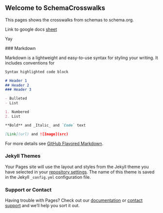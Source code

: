 ## Welcome to SchemaCrosswalks

This pages shows the crosswalks from schemas to schema.org.

Link to google docs [sheet](https://docs.google.com/spreadsheets/u/1/d/1P6WH8h4OnIVR9UJj3FcOebNUpLnKNBCuvEp3NsLRho4/edit#gid=0)

<!DOCTYPE html>
<html>
<body> <p> Yay </p> </body>
</html>
### Markdown

Markdown is a lightweight and easy-to-use syntax for styling your writing. It includes conventions for

```markdown
Syntax highlighted code block

# Header 1
## Header 2
### Header 3

- Bulleted
- List

1. Numbered
2. List

**Bold** and _Italic_ and `Code` text

[Link](url) and ![Image](src)
```

For more details see [GitHub Flavored Markdown](https://guides.github.com/features/mastering-markdown/).

### Jekyll Themes

Your Pages site will use the layout and styles from the Jekyll theme you have selected in your [repository settings](https://github.com/ito-coop/SchemaCrosswalks/settings). The name of this theme is saved in the Jekyll `_config.yml` configuration file.

### Support or Contact
Having trouble with Pages? Check out our [documentation](https://help.github.com/categories/github-pages-basics/) or [contact support](https://github.com/contact) and we’ll help you sort it out.
